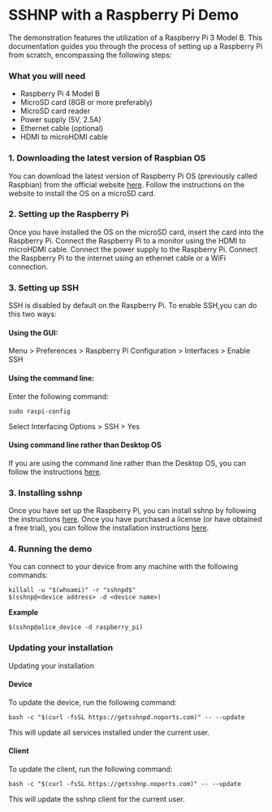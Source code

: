 # SSHNP with a Raspberry Pi Demo

The demonstration features the utilization of a Raspberry Pi 3 Model B. This documentation guides you through the process of setting up a Raspberry Pi from scratch, encompassing the following steps:

### What you will need
- Raspberry Pi 4 Model B
- MicroSD card (8GB or more preferably)
- MicroSD card reader
- Power supply (5V, 2.5A)
- Ethernet cable (optional)
- HDMI to microHDMI cable 

### 1. Downloading the latest version of Raspbian OS 
You can download the latest version of Raspberry Pi OS (previously called Raspbian) from the official website [here](https://www.raspberrypi.org/downloads/raspbian/). Follow the instructions on the website to install the OS on a microSD card.

### 2. Setting up the Raspberry Pi
Once you have installed the OS on the microSD card, insert the card into the Raspberry Pi. Connect the Raspberry Pi to a monitor using the HDMI to microHDMI cable. Connect the power supply to the Raspberry Pi. Connect the Raspberry Pi to the internet using an ethernet cable or a WiFi connection. 

### 3. Setting up SSH
SSH is disabled by default on the Raspberry Pi. To enable SSH,you can do this two ways:
#### Using the GUI: 
Menu > Preferences > Raspberry Pi Configuration > Interfaces > Enable SSH
#### Using the command line:
Enter the following command:
```
sudo raspi-config
```
Select Interfacing Options > SSH > Yes


#### Using command line rather than Desktop OS
If you are using the command line rather than the Desktop OS, you can follow the instructions [here](https://www.raspberrypi.com/documentation/computers/remote-access.html#boot-output).

### 3. Installing sshnp
Once you have set up the Raspberry Pi, you can install sshnp by following the instructions [here](https://www.noports.com). Once you have purchased a license (or have obtained a free trial), you can follow the installation instructions [here](https://www.noports.com/sshnoports-installation).

### 4. Running the demo
You can connect to your device from any machine with the following commands:
```
killall -u "$(whoami)" -r "sshnpd$"
$(sshnp@<device address> -d <device name>)
```

**Example**
```
$(sshnp@alice_device -d raspberry_pi)
```

### Updating your installation
Updating your installation
#### Device
To update the device, run the following command:

```
bash -c "$(curl -fsSL https://getsshnpd.noports.com)" -- --update
```

This will update all services installed under the current user.

#### Client
To update the client, run the following command:

```
bash -c "$(curl -fsSL https://getsshnp.noports.com)" -- --update
```

This will update the sshnp client for the current user.


